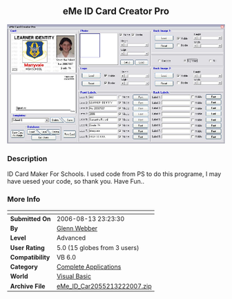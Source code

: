 ﻿<div align="center">

## eMe ID Card Creator Pro

<img src="PIC2007322458508763.jpg">
</div>

### Description

ID Card Maker For Schools. I used code from PS to do this programe, I may have uesed your code, so thank you. Have Fun..
 
### More Info
 


<span>             |<span>
---                |---
**Submitted On**   |2006-08-13 23:23:30
**By**             |[Glenn Webber](https://github.com/Planet-Source-Code/PSCIndex/blob/master/ByAuthor/glenn-webber.md)
**Level**          |Advanced
**User Rating**    |5.0 (15 globes from 3 users)
**Compatibility**  |VB 6\.0
**Category**       |[Complete Applications](https://github.com/Planet-Source-Code/PSCIndex/blob/master/ByCategory/complete-applications__1-27.md)
**World**          |[Visual Basic](https://github.com/Planet-Source-Code/PSCIndex/blob/master/ByWorld/visual-basic.md)
**Archive File**   |[eMe\_ID\_Car2055213222007\.zip](https://github.com/Planet-Source-Code/glenn-webber-eme-id-card-creator-pro__1-68182/archive/master.zip)









